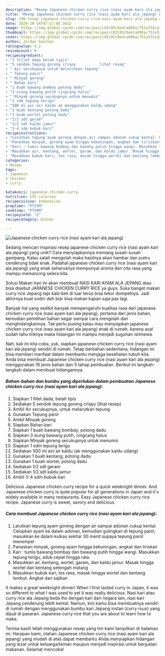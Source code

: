 ```yaml
---
description: "Resep Japanese chicken curry rice (nasi ayam kari ala jepang) Anti Gagal"
title: "Resep Japanese chicken curry rice (nasi ayam kari ala jepang) Anti Gagal"
slug: 290-resep-japanese-chicken-curry-rice-nasi-ayam-kari-ala-jepang-anti-gagal
date: 2020-10-14T07:17:05.501Z
image: https://img-global.cpcdn.com/recipes/c02c85c0e4ca896a/751x532cq70/japanese-chicken-curry-rice-nasi-ayam-kari-ala-jepang-foto-resep-utama.jpg
thumbnail: https://img-global.cpcdn.com/recipes/c02c85c0e4ca896a/751x532cq70/japanese-chicken-curry-rice-nasi-ayam-kari-ala-jepang-foto-resep-utama.jpg
cover: https://img-global.cpcdn.com/recipes/c02c85c0e4ca896a/751x532cq70/japanese-chicken-curry-rice-nasi-ayam-kari-ala-jepang-foto-resep-utama.jpg
author: Jordan Sanchez
ratingvalue: 4.2
reviewcount: 9
recipeingredient:
- "1 fillet dada belah tipis"
- "5 sendok tepung goreng crispy           lihat resep"
- " Air secukupnya untuk melarutkan tepung"
- " Tepung panir"
- " Minyak goreng"
- " Bahan kari"
- "1 buah bawang bombay potong dadu"
- "3 siung bawang putih cingcang halus"
- " Minyak goreng secukupnya untuk menumis"
- "1 sdm tepung terigu"
- "500 ml air air kaldu ak menggunakan kaldu udang"
- "1 buah kentang potong dadu"
- "1 buah wortel potong dadu"
- "1/2 sdt garam"
- "1/2 sdt kaldu jamur"
- "3-4 sdm bubuk kari"
recipeinstructions:
- "Larutkan tepung ayam goreng dengan air sampai adonan cukup kental. Celupkan ayam ke dalam adonan, kemudian gulingkan di tepung panir, masukkan ke dalam kulkas sekitar 30 menit supaya tepung panir menempel"
- "Panaskan minyak, goreng ayam hingga kekuningan, angkat dan tiriskan"
- "Kari : tumis bawang bombay dan bawang putih hingga wangi. Masukkan tepung terigu, aduk cepat hingga rata."
- "Masukkan air, kentang, wortel, garam, dan kaldu jamur. Masak hingga wortel dan kentang setengah matang"
- "Masukkan bubuk kari, tes rasa, masak hingga wortel dan kentang lembut. Angkat dan sajikan"
categories:
- Resep
tags:
- japanese
- chicken
- curry

katakunci: japanese chicken curry 
nutrition: 155 calories
recipecuisine: Indonesian
preptime: "PT25M"
cooktime: "PT58M"
recipeyield: "2"
recipecategory: Dinner

---
```



![Japanese chicken curry rice (nasi ayam kari ala jepang)](https://img-global.cpcdn.com/recipes/c02c85c0e4ca896a/751x532cq70/japanese-chicken-curry-rice-nasi-ayam-kari-ala-jepang-foto-resep-utama.jpg)

Sedang mencari inspirasi resep japanese chicken curry rice (nasi ayam kari ala jepang) yang unik? Cara menyiapkannya memang susah-susah gampang. Kalau salah mengolah maka hasilnya akan hambar dan justru cenderung tidak enak. Padahal japanese chicken curry rice (nasi ayam kari ala jepang) yang enak seharusnya mempunyai aroma dan cita rasa yang mampu memancing selera kita.

Solusi Makan hari ini akan membuat NASI KARI AYAM ALA JEPANG atau bisa disebut JAPANESE CHICKEN CURRY RICE ya guys. Suka banget makan curry rice Jepang tapi kalo beli di luar terus bisa tekor dompetnya. Jadi akhirnya buat sndiri deh biar bisa makan kapan saja pas lagi.

Banyak hal yang sedikit banyak mempengaruhi kualitas rasa dari japanese chicken curry rice (nasi ayam kari ala jepang), pertama dari jenis bahan, kemudian pemilihan bahan segar sampai cara mengolah dan menghidangkannya. Tak perlu pusing kalau mau menyiapkan japanese chicken curry rice (nasi ayam kari ala jepang) enak di rumah, karena asal sudah tahu triknya maka hidangan ini mampu menjadi suguhan istimewa.


Nah, kali ini kita coba, yuk, siapkan japanese chicken curry rice (nasi ayam kari ala jepang) sendiri di rumah. Tetap berbahan sederhana, hidangan ini bisa memberi manfaat dalam membantu menjaga kesehatan tubuh kita. Anda bisa membuat Japanese chicken curry rice (nasi ayam kari ala jepang) menggunakan 16 jenis bahan dan 5 tahap pembuatan. Berikut ini langkah-langkah dalam membuat hidangannya.

<!--inarticleads1-->

##### Bahan-bahan dan bumbu yang diperlukan dalam pembuatan Japanese chicken curry rice (nasi ayam kari ala jepang):

1. Siapkan 1 fillet dada, belah tipis
1. Sediakan 5 sendok tepung goreng crispy           (lihat resep)
1. Ambil  Air secukupnya, untuk melarutkan tepung
1. Gunakan  Tepung panir
1. Ambil  Minyak goreng
1. Siapkan  Bahan kari
1. Siapkan 1 buah bawang bombay, potong dadu
1. Siapkan 3 siung bawang putih, cingcang halus
1. Siapkan  Minyak goreng secukupnya untuk menumis
1. Siapkan 1 sdm tepung terigu
1. Sediakan 500 ml air/ air kaldu (ak menggunakan kaldu udang)
1. Gunakan 1 buah kentang, potong dadu
1. Gunakan 1 buah wortel, potong dadu
1. Sediakan 1/2 sdt garam
1. Sediakan 1/2 sdt kaldu jamur
1. Ambil 3-4 sdm bubuk kari


Delicious Japanese chicken curry recipe for a quick weeknight dinner. And Japanese chicken curry is quite popular for all generations in Japan and it&#39;s widely available in many restaurants. Easy Japanese chicken curry rice recipe. Japanese curry is sweet, savory and delicious. 

<!--inarticleads2-->

##### Cara membuat Japanese chicken curry rice (nasi ayam kari ala jepang):

1. Larutkan tepung ayam goreng dengan air sampai adonan cukup kental. Celupkan ayam ke dalam adonan, kemudian gulingkan di tepung panir, masukkan ke dalam kulkas sekitar 30 menit supaya tepung panir menempel
1. Panaskan minyak, goreng ayam hingga kekuningan, angkat dan tiriskan
1. Kari : tumis bawang bombay dan bawang putih hingga wangi. Masukkan tepung terigu, aduk cepat hingga rata.
1. Masukkan air, kentang, wortel, garam, dan kaldu jamur. Masak hingga wortel dan kentang setengah matang
1. Masukkan bubuk kari, tes rasa, masak hingga wortel dan kentang lembut. Angkat dan sajikan


It makes a great weeknight dinner! When I first tasted curry in Japan, it was so different to what I was used to yet it was really delicious. Nasi kari atau curry rice ala Jepang beda lho dengan kari dari negara lain, nasi kari Jepang cenderung lebih kental. Namun, kini kamu bisa membuatnya sendiri di rumah dengan menggunakan bumbu kari Jepang instan (curry roux) yang dijual di pasaran. Japanese curry rice that you are about to learn how to make. 

Terima kasih telah menggunakan resep yang tim kami tampilkan di halaman ini. Harapan kami, olahan Japanese chicken curry rice (nasi ayam kari ala jepang) yang mudah di atas dapat membantu Anda menyiapkan hidangan yang lezat untuk keluarga/teman maupun menjadi inspirasi untuk berjualan makanan. Selamat mencoba!
